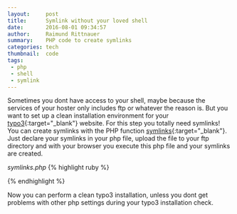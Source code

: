 ```yaml
---
layout:     post
title:      Symlink without your loved shell
date:       2016-08-01 09:34:57
author:     Raimund Rittnauer
summary:    PHP code to create symlinks
categories: tech
thumbnail:  code
tags:
 - php
 - shell
 - symlink
---
```


Sometimes you dont have access to your shell, maybe because the services of your hoster only includes ftp or whatever the reason is.
But you want to set up a clean installation environment for your [typo3][1]{:target="_blank"} website. For this step you totally need symlinks!
You can create symlinks with the PHP function [symlinks][2]{:target="_blank"}. Just declare your symlinks in your php file, upload the file to
your ftp directory and with your browser you execute this php file and your symlinks are created.

_symlinks.php_
{% highlight ruby %}
<?php
    symlink ( "typo3_src/index.php", "index.php" );
?>
{% endhighlight %}

Now you can perform a clean typo3 installation, unless you dont get problems with other php settings during your typo3 installation check.

[1]: https://docs.typo3.org/typo3cms/InstallationGuide/QuickInstall/GetAndUnpack/Index.html
[2]: http://php.net/manual/en/function.symlink.php